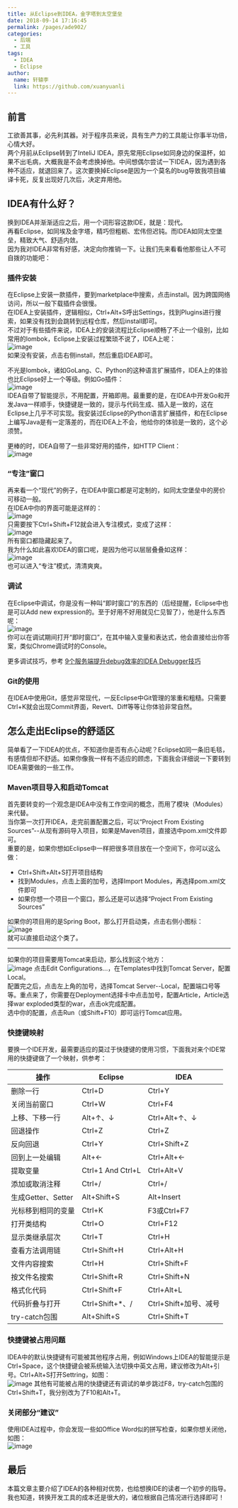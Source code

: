 ```yaml
---
title: 从Eclipse到IDEA，金字塔到太空堡垒
date: 2018-09-14 17:16:45
permalink: /pages/ade902/
categories: 
  - 后端
  - 工具
tags: 
  - IDEA
  - Eclipse
author: 
  name: 轩辕李
  link: https://github.com/xuanyuanli
---
```


## 前言
工欲善其事，必先利其器。对于程序员来说，具有生产力的工具能让你事半功倍，心情大好。  
两个月前从Eclipse转到了InteliJ IDEA，原先常用Eclipse如同身边的保温杯，如果不出毛病，大概我是不会考虑换掉他。中间想偶尔尝试一下IDEA，因为遇到各种不适应，就退回来了。这次要换掉Eclipse是因为一个莫名的bug导致我项目编译卡死，反复出现好几次后，决定弃用他。
<!-- more -->

## IDEA有什么好？
换到IDEA并渐渐适应之后，用一个词形容这款IDE，就是：现代。  
再看Eclipse，如同埃及金字塔，精巧但粗粝、宏伟但迟钝。而IDEA如同太空堡垒，精致大气、舒适内敛。  
因为我对IDEA非常有好感，决定向你推销一下。让我们先来看看他那些让人不可自拨的功能吧：
### 插件安装
在Eclipse上安装一款插件，要到marketplace中搜索，点击install。因为跨国网络访问，所以一般下载插件会很慢。  
在IDEA上安装插件，逻辑相似，Ctrl+Alt+S呼出Settings，找到Plugins进行搜索，如果没有找到会跳转到远程仓库，然后install即可。  
不过对于有些插件来说，IDEA上的安装流程比Eclipse顺畅了不止一个级别，比如常用的lombok，Eclipse上安装过程繁琐不说了，IDEA上呢：  
![image](https://cdn.jsdelivr.net/gh/xuanyuanli/Img@master/picx/image.6fhwswbrkk40.jpg)  
如果没有安装，点击右侧install，然后重启IDEA即可。 

不光是lombok，诸如GoLang、C、Python的这种语言扩展插件，IDEA上的体验也比Eclipse好上一个等级。例如Go插件：  
![image](https://cdn.jsdelivr.net/gh/xuanyuanli/Img@master/picx/image.57b4k8xv5zo0.jpg)  
IDEA自带了智能提示，不用配置，开箱即用。最重要的是，在IDEA中开发Go和开发Java一样顺手，快捷键是一致的，提示与代码生成、插入是一致的，这在Eclipse上几乎不可实现。我安装过Eclipse的Python语言扩展插件，和在Eclipse上编写Java是有一定落差的，而在IDEA上不会，他给你的体验是一致的，这个必须赞。

更棒的时，IDEA自带了一些非常好用的插件，如HTTP Client：  
![image](https://cdn.jsdelivr.net/gh/xuanyuanli/Img@master/picx/image.14567lbgonuo.jpg)

### “专注”窗口
再来看一个“现代”的例子，在IDEA中窗口都是可定制的，如同太空堡垒中的房价可移动一般。  
在IDEA中你的界面可能是这样的：  
![image](https://cdn.jsdelivr.net/gh/xuanyuanli/Img@master/picx/image.24yznhd8pnc0.jpg)  
只需要按下Ctrl+Shift+F12就会进入专注模式，变成了这样：  
![image](https://cdn.jsdelivr.net/gh/xuanyuanli/Img@master/picx/image.fzmxfdpbn00.jpg)  
所有窗口都隐藏起来了。  
我为什么如此喜欢IDEA的窗口呢，是因为他可以层层叠叠如这样：  
![image](https://cdn.jsdelivr.net/gh/xuanyuanli/Img@master/picx/image.1ktwg8e56b6o.jpg)  
也可以进入“专注”模式，清清爽爽。

### 调试
在Eclipse中调试，你是没有一种叫“即时窗口”的东西的（后经提醒，Eclipse中也是可以Add new expression的。至于好用不好用就见仁见智了），他是什么东西呢：  
![image](https://cdn.jsdelivr.net/gh/xuanyuanli/Img@master/picx/image.15mccn2ku7ds.jpg)  
你可以在调试期间打开“即时窗口”，在其中输入变量和表达式，他会直接给出你答案，类似Chrome调试时的Console。

更多调试技巧，参考 [9个服务端提升debug效率的IDEA Debugger技巧](https://mp.weixin.qq.com/s/O6Y-wGXCxGEJdfxuRRh-QA)

### Git的使用
在IDEA中使用Git，感觉非常现代，一反Eclipse中Git管理的笨重和粗糙。只需要Ctrl+K就会出现Commit界面，Revert、Diff等等让你体验非常自然。

## 怎么走出Eclipse的舒适区
简单看了一下IDEA的优点，不知道你是否有点心动呢？Eclipse如同一条旧毛毯，有感情但却不舒适。如果你像我一样有不适应的顾虑，下面我会详细说一下要转到IDEA需要做的一些工作。

### Maven项目导入和启动Tomcat
首先要转变的一个观念是IDEA中没有工作空间的概念，而用了模块（Modules）来代替。  
当你第一次打开IDEA，走完前置配置之后，可以“Project From Existing Sources”--从现有源码导入项目，如果是Maven项目，直接选中pom.xml文件即可。  
重要的是，如果你想如Eclipse中一样把很多项目放在一个空间下，你可以这么做：
- Ctrl+Shift+Alt+S打开项目结构
- 找到Modules，点击上面的加号，选择Import Modules，再选择pom.xml文件即可
- 如果你想一个项目一个窗口，那么还是可以选择“Project From Existing Sources”

如果你的项目用的是Spring Boot，那么打开启动类，点击右侧小图标：  
![image](https://cdn.jsdelivr.net/gh/xuanyuanli/Img@master/picx/image.1ayxsj0slw5c.jpg)  
就可以直接启动这个类了。

---

如果你的项目需要用Tomcat来启动，那么找到这个地方：  
![image](https://cdn.jsdelivr.net/gh/xuanyuanli/Img@master/picx/image.3due2gwd2ci0.jpg)
点击Edit Configurations...，在Templates中找到Tomcat Server，配置Local。  
配置完之后，点击左上角的加号，选择Tomcat Server--Local，配置端口号等等。重点来了，你需要在Deployment选择卡中点击加号，配置Article，Article选择war exploded类型的war，点击ok完成配置。  
选中你的配置，点击Run（或Shift+F10）即可运行Tomcat应用。

### 快捷键映射
要换一个IDE开发，最需要适应的莫过于快捷键的使用习惯，下面我对来个IDE常用的快捷键做了一个映射，供参考：

| 操作              | Eclipse           | IDEA             |
|-----------------|-------------------|------------------|
| 删除一行            | Ctrl+D            | Ctrl+Y           |
| 关闭当前窗口          | Ctrl+W            | Ctrl+F4          |
| 上移、下移一行         | Alt+↑、↓           | Ctrl+Alt+↑、↓     |
| 回退操作            | Ctrl+Z            | Ctrl+Z           |
| 反向回退            | Ctrl+Y            | Ctrl+Shift+Z     |
| 回到上一处编辑         | Alt+←             | Ctrl+Alt+←       |
| 提取变量            | Ctrl+1 And Ctrl+L | Ctrl+Alt+V       |
| 添加或取消注释         | Ctrl+/            | Ctrl+/           |
| 生成Getter、Setter | Alt+Shift+S       | Alt+Insert       |
| 光标移到相同的变量       | Ctrl+K            | F3或Ctrl+F7       |
| 打开类结构           | Ctrl+O            | Ctrl+F12         |
| 显示类继承层次         | Ctrl+T            | Ctrl+H           |
| 查看方法调用链         | Ctrl+Shift+H      | Ctrl+Alt+H       |
| 文件内容搜索          | Ctrl+H            | Ctrl+Shift+F     |
| 按文件名搜索          | Ctrl+Shift+R      | Ctrl+Shift+N     |
| 格式化代码           | Ctrl+Shift+F      | Ctrl+Alt+L       |
| 代码折叠与打开         | Ctrl+Shift+*、/    | Ctrl+Shift+加号、减号 |
| try-catch包围     | Alt+Shift+S       | Ctrl+Shift+T     |

### 快捷键被占用问题
IDEA中的默认快捷键有可能被其他程序占用，例如Windows上IDEA的智能提示是Ctrl+Space，这个快捷键会被系统输入法切换中英文占用，建议修改为Alt+引号。Ctrl+Alt+S打开Settring，如图：  
![image](https://cdn.jsdelivr.net/gh/xuanyuanli/Img@master/picx/image.21o8qluopqu8.jpg)
其他有可能被占用的快捷键还有调试的单步跳过F8，try-catch包围的Ctrl+Shift+T，我分别改为了F10和Alt+T。

### 关闭部分“建议”
使用IDEA过程中，你会发现一些如Office Word似的拼写检查，如果你想关闭他，如图：  
![image](https://cdn.jsdelivr.net/gh/xuanyuanli/Img@master/picx/image.2ivs0mtagk40.jpg)

## 最后
本篇文章主要介绍了IDEA的各种相对优势，也给想换IDE的读者一个初步的指导。  
我也知道，转换开发工具的成本还是很大的，诸位根据自己情况进行选择即可！
